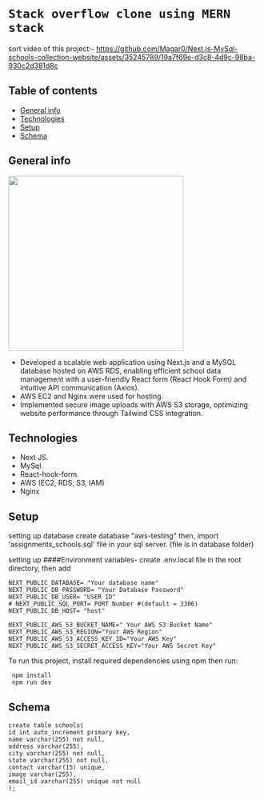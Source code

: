 # `Stack overflow clone using MERN stack`

sort video of this project:-
https://github.com/Magar0/Next.js-MySql-schools-collection-website/assets/35245789/19a7f69e-d3c8-4d9c-98ba-930c2d381d8c

## Table of contents

- [General info](#general-info)
- [Technologies](#technologies)
- [Setup](#setup)
- [Schema](#schema)

## General info

<img src="https://github.com/Magar0/Next.js-MySql-schools-collection-website/assets/35245789/429ce622-69a9-4556-924c-e27f2fa87eeb" height="350" >
 
- Developed a scalable web application using Next.js and a MySQL database hosted on AWS RDS, enabling efficient school data management with a user-friendly React form (React Hook Form) and intuitive API communication (Axios).
- AWS EC2 and Nginx were used for hosting.
- Implemented secure image uploads with AWS S3 storage, optimizing website performance through Tailwind CSS integration.

## Technologies

- Next JS.
- MySql.
- React-hook-form.
- AWS (EC2, RDS, S3, IAM)
- Nginx

## Setup

setting up database
create database "aws-testing" then,
import 'assignments_schools.sql' file in your sql server. (file is in database folder)

setting up ####Environment variables-
create .env.local file in the root directory, then add
```
NEXT_PUBLIC_DATABASE= "Your database name"
NEXT_PUBLIC_DB_PASSWORD= "Your Database Password" 
NEXT_PUBLIC_DB_USER= "USER ID"
# NEXT_PUBLIC_SQL_PORT= PORT Number #(default = 3306)
NEXT_PUBLIC_DB_HOST= "host" 

NEXT_PUBLIC_AWS_S3_BUCKET_NAME=" Your AWS S3 Bucket Name"
NEXT_PUBLIC_AWS_S3_REGION="Your AWS Region"
NEXT_PUBLIC_AWS_S3_ACCESS_KEY_ID="Your AWS Key"
NEXT_PUBLIC_AWS_S3_SECRET_ACCESS_KEY="Your AWS Secret Key"
```

To run this project, install required dependencies using npm then run:

```
 npm install
 npm run dev
```

## Schema

```
create table schools(
id int auto_increment primary key,
name varchar(255) not null,
address varchar(255),
city varchar(255) not null,
state varchar(255) not null,
contact varchar(15) unique,
image varchar(255),
email_id varchar(255) unique not null
);
```
